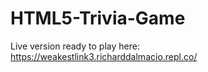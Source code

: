 # HTML5-Trivia-Game

Live version ready to play here: https://weakestlink3.richarddalmacio.repl.co/
